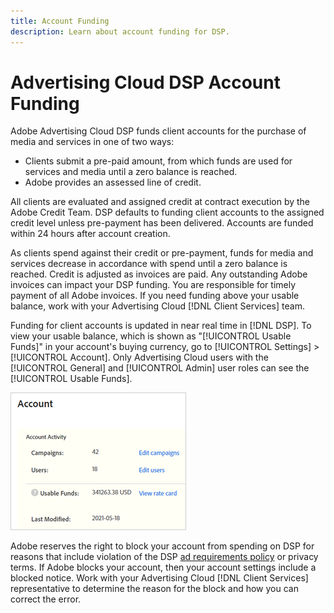 ```yaml
---
title: Account Funding
description: Learn about account funding for DSP.
---
```

# Advertising Cloud DSP Account Funding

Adobe Advertising Cloud DSP funds client accounts for the purchase of media and services in one of two ways:

* Clients submit a pre-paid amount, from which funds are used for services and media until a zero balance is reached.
* Adobe provides an assessed line of credit.

All clients are evaluated and assigned credit at contract execution by the Adobe Credit Team. DSP defaults to funding client accounts to the assigned credit level unless pre-payment has been delivered. Accounts are funded within 24 hours after account creation.

As clients spend against their credit or pre-payment, funds for media and services decrease in accordance with spend until a zero balance is reached. Credit is adjusted as invoices are paid. Any outstanding Adobe invoices can impact your DSP funding. You are responsible for timely payment of all Adobe invoices. If you need funding above your usable balance, work with your Advertising Cloud [!DNL Client Services] team.

Funding for client accounts is updated in near real time in [!DNL DSP]. To view your usable balance, which is shown as "[!UICONTROL Usable Funds]" in your account's buying currency, go to [!UICONTROL Settings] > [!UICONTROL Account]. Only Advertising Cloud users with the [!UICONTROL General] and [!UICONTROL Admin] user roles can see the [!UICONTROL Usable Funds].

![Usable Funds for an account](/help/dsp/assets/account-usable-funds.png)

Adobe reserves the right to block your account from spending on DSP for reasons that include violation of the DSP [ad requirements policy](/help/policies/ad-requirements-policy.md) or privacy terms. If Adobe blocks your account, then your account settings include a blocked notice. Work with your Advertising Cloud [!DNL Client Services] representative to determine the reason for the block and how you can correct the error.
